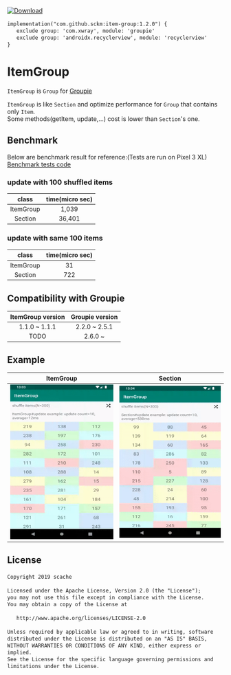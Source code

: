 [ ![Download](https://api.bintray.com/packages/scache/maven/item-group/images/download.svg?version=1.1.1) ](https://bintray.com/scache/maven/item-group/1.1.1/link)

```
implementation("com.github.sckm:item-group:1.2.0") {
   exclude group: 'com.xwray', module: 'groupie'
   exclude group: 'androidx.recyclerview', module: 'recyclerview'
}
```

# ItemGroup
`ItemGroup` is `Group` for [Groupie](https://github.com/lisawray/groupie)

`ItemGroup` is like `Section` and optimize performance for `Group` that contains only `Item`.  
Some methods(getItem, update,...) cost is lower than `Section`'s one.

## Benchmark
Below are benchmark result for reference:(Tests are run on Pixel 3 XL)  
[Benchmark tests code](https://github.com/sckm/ItemGroup/blob/master/benchmark/src/androidTest/java/com/github/sckm/itemgroup/benchmark/ItemGroupBenchmark.kt)

### update with 100 shuffled items
class | time(micro sec)
:--:|:--:
ItemGroup | 1,039
Section | 36,401

### update with same 100 items
class | time(micro sec)
:--:|:--:
ItemGroup | 31
Section | 722

## Compatibility with Groupie
ItemGroup version | Groupie version
:--:|:--:
1.1.0 ~ 1.1.1 | 2.2.0 ~ 2.5.1
TODO | 2.6.0 ~



## Example
ItemGroup | Section
:--:|:--:
<img src="images/d7t86-q5z4i.gif" width="270" />|<img src="images/nxhff-s58xv.gif" width="270"/>


## License
```
Copyright 2019 scache

Licensed under the Apache License, Version 2.0 (the "License");
you may not use this file except in compliance with the License.
You may obtain a copy of the License at

   http://www.apache.org/licenses/LICENSE-2.0

Unless required by applicable law or agreed to in writing, software
distributed under the License is distributed on an "AS IS" BASIS,
WITHOUT WARRANTIES OR CONDITIONS OF ANY KIND, either express or implied.
See the License for the specific language governing permissions and
limitations under the License.
```
